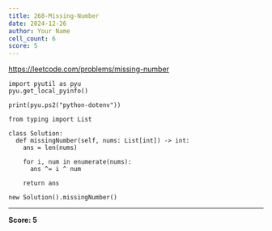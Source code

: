 ```yaml
---
title: 268-Missing-Number
date: 2024-12-26
author: Your Name
cell_count: 6
score: 5
---
```


https://leetcode.com/problems/missing-number


```
import pyutil as pyu
pyu.get_local_pyinfo()
```


```
print(pyu.ps2("python-dotenv"))
```


```
from typing import List
```


```
class Solution:
  def missingNumber(self, nums: List[int]) -> int:
    ans = len(nums)

    for i, num in enumerate(nums):
      ans ^= i ^ num

    return ans
```


```
new Solution().missingNumber()
```


---
**Score: 5**